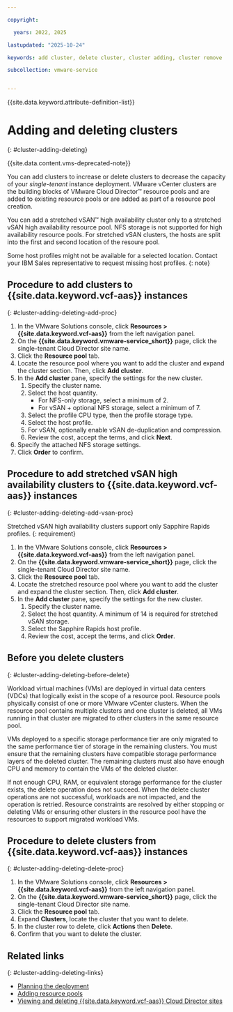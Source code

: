 ```yaml
---

copyright:

  years: 2022, 2025

lastupdated: "2025-10-24"

keywords: add cluster, delete cluster, cluster adding, cluster remove

subcollection: vmware-service


---
```


{{site.data.keyword.attribute-definition-list}}

# Adding and deleting clusters
{: #cluster-adding-deleting}

{{site.data.content.vms-deprecated-note}}

You can add clusters to increase or delete clusters to decrease the capacity of your *single-tenant* instance deployment. VMware vCenter clusters are the building blocks of VMware Cloud Director™ resource pools and are added to existing resource pools or are added as part of a resource pool creation.

You can add a stretched vSAN™ high availability cluster only to a stretched vSAN high availability resource pool. NFS storage is not supported for high availability resource pools. For stretched vSAN clusters, the hosts are split into the first and second location of the resoure pool.

Some host profiles might not be available for a selected location. Contact your IBM Sales representative to request missing host profiles.
{: note}

## Procedure to add clusters to {{site.data.keyword.vcf-aas}} instances
{: #cluster-adding-deleting-add-proc}

1. In the VMware Solutions console, click **Resources > {{site.data.keyword.vcf-aas}}** from the left navigation panel.
2. On the **{{site.data.keyword.vmware-service_short}}** page, click the single-tenant Cloud Director site name.
3. Click the **Resource pool** tab.
4. Locate the resource pool where you want to add the cluster and expand the cluster section. Then, click **Add cluster**.
5. In the **Add cluster** pane, specify the settings for the new cluster.
    1. Specify the cluster name.
    2. Select the host quantity.
       * For NFS-only storage, select a minimum of 2.
       * For vSAN + optional NFS storage, select a minimum of 7.
    3. Select the profile CPU type, then the profile storage type.
    4. Select the host profile.
    5. For vSAN, optionally enable vSAN de-duplication and compression.
    6. Review the cost, accept the terms, and click **Next**.
6. Specify the attached NFS storage settings.
7. Click **Order** to confirm.

## Procedure to add stretched vSAN high availability clusters to {{site.data.keyword.vcf-aas}} instances
{: #cluster-adding-deleting-add-vsan-proc}

Stretched vSAN high availability clusters support only Sapphire Rapids profiles.
{: requirement}

1. In the VMware Solutions console, click **Resources > {{site.data.keyword.vcf-aas}}** from the left navigation panel.
2. On the **{{site.data.keyword.vmware-service_short}}** page, click the single-tenant Cloud Director site name.
3. Click the **Resource pool** tab.
4. Locate the stretched resource pool where you want to add the cluster and expand the cluster section. Then, click **Add cluster**.
5. In the **Add cluster** pane, specify the settings for the new cluster.
    1. Specify the cluster name.
    2. Select the host quantity. A minimum of 14 is required for stretched vSAN storage.
    3. Select the Sapphire Rapids host profile.
    4. Review the cost, accept the terms, and click **Order**.

## Before you delete clusters
{: #cluster-adding-deleting-before-delete}

Workload virtual machines (VMs) are deployed in virtual data centers (VDCs) that logically exist in the scope of a resource pool. Resource pools physically consist of one or more VMware vCenter clusters. When the resource pool contains multiple clusters and one cluster is deleted, all VMs running in that cluster are migrated to other clusters in the same resource pool.

VMs deployed to a specific storage performance tier are only migrated to the same performance tier of storage in the remaining clusters. You must ensure that the remaining clusters have compatible storage performance layers of the deleted cluster. The remaining clusters must also have enough CPU and memory to contain the VMs of the deleted cluster.

If not enough CPU, RAM, or equivalent storage performance for the cluster exists, the delete operation does not succeed. When the delete cluster operations are not successful, workloads are not impacted, and the operation is retried. Resource constraints are resolved by either stopping or deleting VMs or ensuring other clusters in the resource pool have the resources to support migrated workload VMs.

## Procedure to delete clusters from {{site.data.keyword.vcf-aas}} instances
{: #cluster-adding-deleting-delete-proc}

1. In the VMware Solutions console, click **Resources > {{site.data.keyword.vcf-aas}}** from the left navigation panel.
2. On the **{{site.data.keyword.vmware-service_short}}** page, click the single-tenant Cloud Director site name.
3. Click the **Resource pool** tab.
4. Expand **Clusters**, locate the cluster that you want to delete.
5. In the cluster row to delete, click **Actions** then **Delete**.
6. Confirm that you want to delete the cluster.

## Related links
{: #cluster-adding-deleting-links}

* [Planning the deployment](/docs/vmware-service?topic=vmware-service-tenant-plan-deploy)
* [Adding resource pools](/docs/vmware-service?topic=vmware-service-pvdc-adding-deleting)
* [Viewing and deleting {{site.data.keyword.vcf-aas}} Cloud Director sites](/docs/vmware-service?topic=vmware-service-tenant-viewing-sites)
